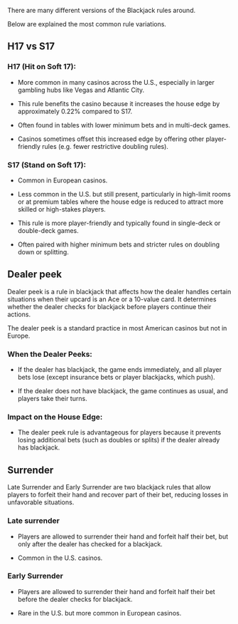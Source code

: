 There are many different versions of the Blackjack rules around.

Below are explained the most common rule variations.

## H17 vs S17

### H17 (Hit on Soft 17):

- More common in many casinos across the U.S., especially in larger
  gambling hubs like Vegas and Atlantic City.

- This rule benefits the casino because it increases the house edge by
  approximately 0.22% compared to S17.

- Often found in tables with lower minimum bets and in multi-deck
  games.

- Casinos sometimes offset this increased edge by offering other
  player-friendly rules (e.g. fewer restrictive doubling rules).

### S17 (Stand on Soft 17):

- Common in European casinos.

- Less common in the U.S. but still present, particularly in
  high-limit rooms or at premium tables where the house edge is
  reduced to attract more skilled or high-stakes players.

- This rule is more player-friendly and typically found in single-deck
  or double-deck games.

- Often paired with higher minimum bets and stricter rules on doubling
  down or splitting.

## Dealer peek

Dealer peek is a rule in blackjack that affects how the dealer handles
certain situations when their upcard is an Ace or a 10-value card. It
determines whether the dealer checks for blackjack before players
continue their actions.

The dealer peek is a standard practice in most American casinos but
not in Europe.

### When the Dealer Peeks:

- If the dealer has blackjack, the game ends immediately, and all
  player bets lose (except insurance bets or player blackjacks, which
  push).

- If the dealer does not have blackjack, the game continues as usual,
  and players take their turns.

### Impact on the House Edge:

- The dealer peek rule is advantageous for players because it prevents
  losing additional bets (such as doubles or splits) if the dealer
  already has blackjack.

## Surrender

Late Surrender and Early Surrender are two blackjack rules that allow
players to forfeit their hand and recover part of their bet, reducing
losses in unfavorable situations.

### Late surrender

- Players are allowed to surrender their hand and forfeit half their
  bet, but only after the dealer has checked for a blackjack.

- Common in the U.S. casinos.

### Early Surrender

- Players are allowed to surrender their hand and forfeit half their
  bet before the dealer checks for blackjack.

- Rare in the U.S. but more common in European casinos.

